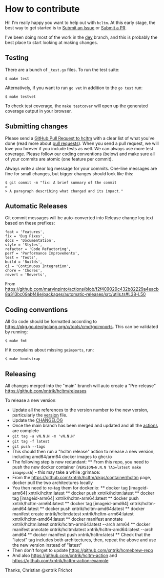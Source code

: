 # How to contribute

Hi! I'm really happy you want to help out with `hcltm`. At this early stage, the best way to get started is to [Submit an Issue](https://github.com/xntrik/hcltm/issues) or [Submit a PR](https://github.com/xntrik/hcltm/pulls).

I've been doing most of the work in the [dev](https://github.com/xntrik/hcltm/tree/dev) branch, and this is probably the best place to start looking at making changes.

## Testing

There are a bunch of `_test.go` files. To run the test suite:

```
$ make test
```

Alternatively, if you want to run `go vet` in addition to the `go test` run:

```
$ make testvet
```

To check test coverage, the `make testcover` will open up the generated coverage output in your browser.

## Submitting changes

Please send a [GitHub Pull Request to hcltm](https://github.com/xntrik/hcltm/pulls) with a clear list of what you've done (read more about [pull requests](http://help.github.com/pull-requests/)). When you send a pull request, we will love you forever if you include tests as well. We can always use more test coverage. Please follow our coding conventions (below) and make sure all of your commits are atomic (one feature per commit).

Always write a clear log message for your commits. One-line messages are fine for small changes, but bigger changes should look like this:

    $ git commit -m "fix: A brief summary of the commit
    > 
    > A paragraph describing what changed and its impact."

## Automatic Releases

Git commit messages will be auto-converted into Release change log text based on these prefixes:

```
feat = 'Features',
fix = 'Bug Fixes',
docs = 'Documentation',
style = 'Styles',
refactor = 'Code Refactoring',
perf = 'Performance Improvements',
test = 'Tests',
build = 'Builds',
ci = 'Continuous Integration',
chore = 'Chores',
revert = 'Reverts',
```

From https://github.com/marvinpinto/actions/blob/f2f409029c432b82229a4eacb8a313bc09abf48e/packages/automatic-releases/src/utils.ts#L38-L50

## Coding conventions

All Go code should be formatted according to https://pkg.go.dev/golang.org/x/tools/cmd/goimports. This can be validated by running:

```
$ make fmt
```

If it complains about missing `goimports`, run:

```
$ make bootstrap
```

## Releasing

All changes merged into the "main" branch will auto create a "Pre-release" https://github.com/xntrik/hcltm/releases

To release a new version:
* Update all the references to the version number to the new version, particularly the [version](version/version.go) file.
* Update the [CHANGELOG](CHANGELOG.md)
* Once the main branch has been merged and updated and all the [actions](https://github.com/xntrik/hcltm/actions) are complete
* `git tag -a vN.N.N -m 'vN.N.N'`
* `git tag -f latest`
* `git push --tags`
* This should then run a "hcltm release" action to release a new version, including amd64/arm64 docker images to ghcr.io
* The following step is now redundant:
** From this repo, you need to push the new docker container (`VERSION=N.N.N TAG=latest make imagepush`) - this may take a while :grimace:
* From the https://github.com/xntrik/hcltm/pkgs/container/hcltm page, docker pull the two architectures locally
* You then need to re-tag them for docker.io:
** docker tag [imageid-arm64] xntrik/hcltm:latest
** docker push xntrik/hcltm:latest
** docker tag [imageid-arm64] xntrik/hcltm-arm64:latest
** docker push xntrik/hcltm-arm64:latest
** docker tag [imageid-amd64] xntrik/hcltm-amd64:latest
** docker push xntrik/hcltm-amd64:latest
** docker manifest create xntrik/hcltm:latest xntrik/hcltm-arm64:latest xntrik/hcltm-amd64:latest
** docker manifest annotate xntrik/hcltm:latest xntrik/hcltm-arm64:latest --arch arm64
** docker manifest annotate xntrik/hcltm:latest xntrik/hcltm-amd64:latest --arch amd64
** docker manifest push xntrik/hcltm:latest
** Check that the "latest" tag includes both architectures, then, repeat the above and use the new version instead of "latest"
* Then don't forget to update https://github.com/xntrik/homebrew-repo
* And also https://github.com/xntrik/hcltm-action and https://github.com/xntrik/hcltm-action-example

Thanks,
Christian @xntrik Frichot
